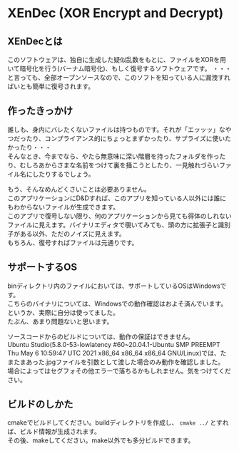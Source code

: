 # XEnDec (XOR Encrypt and Decrypt)
## XEnDecとは
このソフトウェアは、独自に生成した疑似乱数をもとに、ファイルをXORを用いて暗号化を行う(バーナム暗号化)、もしく復号するソフトウェアです。
・・・と言っても、全部オープンソースなので、このソフトを知っている人に漏洩すればいとも簡単に復号されます。

## 作ったきっかけ
誰しも、身内にバレたくないファイルは持つものです。それが「エッッッ」なやつだったり、コンプライアンス的にちょっとまずかったり、サプライズに使いたかったり・・・    
そんなとき、今までなら、やたら無意味に深い階層を持ったフォルダを作ったり、むしろあからさまな名前をつけて裏を掻こうとしたり、一見触れづらいファイル名にしたりするでしょう。    

もう、そんなめんどくさいことは必要ありません。   
このアプリケーションにD&Dすれば、このアプリを知っている人以外には誰にもわからないファイルが生成できます。   
このアプリで復号しない限り、何のアプリケーションから見ても得体のしれないファイルに見えます。バイナリエディタで覗いてみても、頭の方に拡張子と識別子がある以外、ただのノイズに見えます。      
もちろん、復号すればファイルは元通りです。

## サポートするOS
binディレクトリ内のファイルにおいては、サポートしているOSはWindowsです。    
こちらのバイナリについては、Windowsでの動作確認はおよそ済んでいます。というか、実際に自分は使ってました。     
たぶん、あまり問題ないと思います。 
      
ソースコードからのビルドについては、動作の保証はできません。      
Ubuntu Studio(5.8.0-53-lowlatency #60~20.04.1-Ubuntu SMP PREEMPT Thu May 6 10:59:47 UTC 2021 x86_64 x86_64 x86_64 GNU/Linux)では、たまたまあった.jpgファイルを引数として渡した場合のみ動作を確認しました。    
場合によってはセグフォその他エラーで落ちるかもしれません。気をつけてください。      

## ビルドのしかた
cmakeでビルドしてください。buildディレクトリを作成し、
```cmake ../```
とすれば、ビルド情報が生成されます。     
その後、makeしてください。make以外でも多分ビルドできます。
